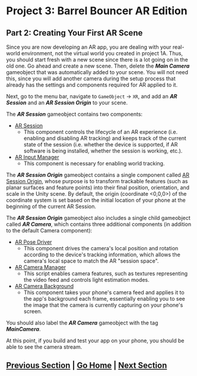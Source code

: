 # Project 3: Barrel Bouncer AR Edition

## Part 2: Creating Your First AR Scene

Since you are now developing an AR app, you are dealing with your real-world environment, not the virtual world you created in project 1A. Thus, you should start fresh with a new scene since there is a lot going on in the old one. Go ahead and create a new scene. Then, delete the _**Main Camera**_ gameobject that was automatically added to your scene. You will not need this, since you will add another camera during the setup process that already has the settings and components required for AR applied to it.

Next, go to the menu bar, navigate to `GameObject` -> `XR`, and add an _**AR Session**_ and an _**AR Session Origin**_ to your scene.

The _**AR Session**_ gameobject contains two components:

- [AR Session](https://docs.unity3d.com/Packages/com.unity.xr.arfoundation@4.0/manual/index.html#arsession)
  - This component controls the lifecycle of an AR experience (i.e. enabling and disabling AR tracking) and keeps track of the current state of the session (i.e. whether the device is supported, if AR software is being installed, whether the session is working, etc.).
- [AR Input Manager](https://docs.unity3d.com/Packages/com.unity.xr.arfoundation@4.0/manual/index.html#ar-input-manager)
  - This component is necessary for enabling world tracking.

The _**AR Session Origin**_ gameobject contains a single component called [AR Session Origin](https://docs.unity3d.com/Packages/com.unity.xr.arfoundation@4.0/manual/index.html#ar-session-origin), whose purpose is to transform trackable features (such as planar surfaces and feature points) into their final position, orientation, and scale in the Unity scene. By default, the origin (coordinate <0,0,0>) of the coordinate system is set based on the initial location of your phone at the beginning of the current AR Session.

The _**AR Session Origin**_ gameobject also includes a single child gameobject called _**AR Camera**_, which contains three additional components (in addition to the default Camera component):

- [AR Pose Driver](https://docs.unity3d.com/Packages/com.unity.xr.arfoundation@4.0/manual/index.html#ar-pose-driver)
  - This component drives the camera's local position and rotation according to the device's tracking information, which allows the camera's local space to match the AR "session space".
- [AR Camera Manager](https://docs.unity3d.com/Packages/com.unity.xr.arfoundation@4.0/manual/index.html#ar-camera-manager)
  - This script enables camera features, such as textures representing the video feed and controls light estimation modes.
- [AR Camera Background](https://docs.unity3d.com/Packages/com.unity.xr.arfoundation@4.0/manual/index.html#ar-camera-background)
  - This component takes your phone's camera feed and applies it to the app's background each frame, essentially enabling you to see the image that the camera is currently capturing on your phone's screen.

You should also label the _**AR Camera**_ gameobject with the tag _**MainCamera**_.

At this point, if you build and test your app on your phone, you should be able to see the camera stream.

## [Previous Section](../configuration) | [Go Home](..) | [Next Section](../plane-detection)
